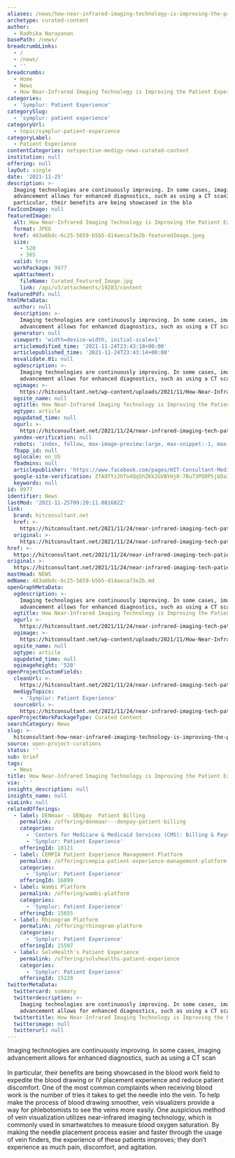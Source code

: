 ```yaml
---
aliases: /news/how-near-infrared-imaging-technology-is-improving-the-patient-experience
archetype: curated-content
author:
  - Radhika Narayanan
basePath: /news/
breadcrumbLinks:
  - /
  - /news/
  - ''
breadcrumbs:
  - Home
  - News
  - How Near-Infrared Imaging Technology is Improving the Patient Experience
categories:
  - 'Symplur: Patient Experience'
categorySlug:
  - 'symplur: patient experience'
categoryUrl:
  - topic/symplur-patient-experience
categoryLabel:
  - Patient Experience
contentCategories: netspective-medigy-news-curated-content
institution: null
offering: null
layOut: single
date: '2021-11-25'
description: >-
  Imaging technologies are continuously improving. In some cases, imaging
  advancement allows for enhanced diagnostics, such as using a CT scanIn
  particular, their benefits are being showcased in the blo
favIconImage: null
featuredImage:
  alt: How Near-Infrared Imaging Technology is Improving the Patient Experience
  format: JPEG
  href: 463a6bdc-6c25-5659-b5b5-d14aeca73e2b-featuredImage.jpeg
  size:
    - 520
    - 565
  valid: true
  workPackage: 9977
  wpAttachment:
    fileName: Curated_Featured_Image.jpg
    link: /api/v3/attachments/19283/content
featuredPdf: null
htmlMetaData:
  author: null
  description: >-
    Imaging technologies are continuously improving. In some cases, imaging
    advancement allows for enhanced diagnostics, such as using a CT scan
  generator: null
  viewport: 'width=device-width, initial-scale=1'
  articlemodified_time: '2021-11-24T23:43:18+00:00'
  articlepublished_time: '2021-11-24T23:43:14+00:00'
  msvalidate.01: null
  ogdescription: >-
    Imaging technologies are continuously improving. In some cases, imaging
    advancement allows for enhanced diagnostics, such as using a CT scan
  ogimage: >-
    https://hitconsultant.net/wp-content/uploads/2021/11/How-Near-Infrared-Imaging-Technology-is-Improving-the-Patient-Experience.jpg
  ogsite_name: null
  ogtitle: How Near-Infrared Imaging Technology is Improving the Patient Experience
  ogtype: article
  ogupdated_time: null
  ogurl: >-
    https://hitconsultant.net/2021/11/24/near-infrared-imaging-tech-patient-experience/
  yandex-verification: null
  robots: 'index, follow, max-image-preview:large, max-snippet:-1, max-video-preview:-1'
  fbapp_id: null
  oglocale: en_US
  fbadmins: null
  articlepublisher: 'https://www.facebook.com/pages/HIT-Consultant-Media/302199219847409'
  google-site-verification: ZfA9TYzJhTo4Qq5hZKk2GVBYHj0-7Bu73PO0P5jbDaI
  keywords: null
id: 9977
identifier: News
lastMod: '2021-11-25T09:20:11.081682Z'
link:
  brand: hitconsultant.net
  href: >-
    https://hitconsultant.net/2021/11/24/near-infrared-imaging-tech-patient-experience/#.YZ9SdtDP1PY
  original: >-
    https://hitconsultant.net/2021/11/24/near-infrared-imaging-tech-patient-experience/#.YZ9SdtDP1PY
href: >-
  https://hitconsultant.net/2021/11/24/near-infrared-imaging-tech-patient-experience/#.YZ9SdtDP1PY
original: >-
  https://hitconsultant.net/2021/11/24/near-infrared-imaging-tech-patient-experience/#.YZ9SdtDP1PY
mastHead: NEWS
mdName: 463a6bdc-6c25-5659-b5b5-d14aeca73e2b.md
openGraphMetaData:
  ogdescription: >-
    Imaging technologies are continuously improving. In some cases, imaging
    advancement allows for enhanced diagnostics, such as using a CT scan
  ogtitle: How Near-Infrared Imaging Technology is Improving the Patient Experience
  ogurl: >-
    https://hitconsultant.net/2021/11/24/near-infrared-imaging-tech-patient-experience/
  ogimage: >-
    https://hitconsultant.net/wp-content/uploads/2021/11/How-Near-Infrared-Imaging-Technology-is-Improving-the-Patient-Experience.jpg
  ogsite_name: null
  ogtype: article
  ogupdated_time: null
  ogimageheight: '520'
openProjectCustomFields:
  cleanUrl: >-
    https://hitconsultant.net/2021/11/24/near-infrared-imaging-tech-patient-experience/#.YZ9SdtDP1PY
  medigyTopics:
    - 'Symplur: Patient Experience'
  sourceUrl: >-
    https://hitconsultant.net/2021/11/24/near-infrared-imaging-tech-patient-experience/#.YZ9SdtDP1PY
openProjectWorkPackageType: Curated Content
searchCategory: News
slug: >-
  hitconsultant-how-near-infrared-imaging-technology-is-improving-the-patient-experience
source: open-project-curations
status: ''
sub: brief
tags:
  - News
title: How Near-Infrared Imaging Technology is Improving the Patient Experience
via: ' '
insights_description: null
insights_name: null
viaLink: null
relatedOfferings:
  - label: DENmaar - DENpay  Patient Billing
    permalink: /offering/denmaar---denpay-patient-billing
    categories:
      - 'Centers for Medicare & Medicaid Services (CMS): Billing & Payments'
      - 'Symplur: Patient Experience'
    offeringId: 18121
  - label: CEMPIA Patient Experience Management Platform
    permalink: /offering/cempia-patient-experience-management-platform
    categories:
      - 'Symplur: Patient Experience'
    offeringId: 16899
  - label: Wambi Platform
    permalink: /offering/wambi-platform
    categories:
      - 'Symplur: Patient Experience'
    offeringId: 15655
  - label: Rhinogram Platform
    permalink: /offering/rhinogram-platform
    categories:
      - 'Symplur: Patient Experience'
    offeringId: 15597
  - label: SolvHealth's Patient Experience
    permalink: /offering/solvhealths-patient-experience
    categories:
      - 'Symplur: Patient Experience'
    offeringId: 15228
twitterMetaData:
  twittercard: summary
  twitterdescription: >-
    Imaging technologies are continuously improving. In some cases, imaging
    advancement allows for enhanced diagnostics, such as using a CT scan
  twittertitle: How Near-Infrared Imaging Technology is Improving the Patient Experience
  twitterimage: null
  twitterurl: null
---
```

<p>Imaging technologies are continuously improving. In some cases, imaging advancement allows for enhanced diagnostics, such as using a CT scan<br><br>In particular, their benefits are being showcased in the blood work field to expedite the blood drawing or IV placement experience and reduce patient discomfort.
One of the most common complaints when receiving blood work is the number of tries it takes to get the needle into the vein.
To help make the process of blood drawing smoother, vein visualizers provide a way for phlebotomists to see the veins more easily.
One auspicious method of vein visualization utilizes near-infrared imaging technology, which is commonly used in smartwatches to measure blood oxygen saturation.
By making the needle placement process easier and faster through the usage of vein finders, the experience of these patients improves; they don’t experience as much pain, discomfort, and agitation.</p>